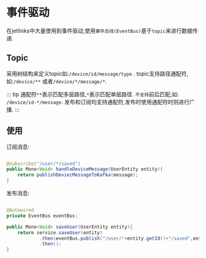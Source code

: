 # 事件驱动

在jetlinks中大量使用到事件驱动,使用`事件总线(EventBus)`基于`topic`来进行数据传递.

## Topic

采用树结构来定义topic如:`/device/id/message/type` .
topic支持路径通配符,如:`/device/**` 或者`/device/*/message/*`.

::: tip
通配符`**`表示匹配多层路径,`*`表示匹配单层路径. `不支持`前后匹配,如: `/device/id-*/message`.
发布和订阅均支持通配符,发布时使用通配符时则进行广播.
:::

## 使用

订阅消息:

```java

@Subscribe("/user/*/saved")
public Mono<Void> handleDeviceMessage(UserEntity entity){
    return publishDeviecMessageToKafka(message);
}

```

发布消息:

```java

@Autowired
private EventBus eventBus;

public Mono<Void> saveUser(UserEntity entity){
    return service.saveUser(entity)
            .then(eventBus.publish("/user/"+entity.getId()+"/saved",entity))
            .then();
}

```